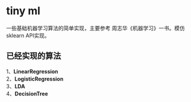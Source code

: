 # tiny ml
一些基础机器学习算法的简单实现，主要参考 周志华《机器学习》一书。模仿sklearn API实现。
## 已经实现的算法
1、**LinearRegression**  
2、**LogisticRegression**  
3、**LDA**  
4、**DecisionTree**
